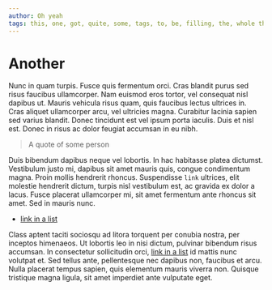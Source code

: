```yaml
---
author: Oh yeah
tags: this, one, got, quite, some, tags, to, be, filling, the, whole thing, what, to, do, now?
---
```


# Another

Nunc in quam turpis. Fusce quis fermentum orci. Cras blandit purus sed risus faucibus ullamcorper. Nam euismod eros tortor, vel consequat nisl dapibus ut. Mauris vehicula risus quam, quis faucibus lectus ultrices in. Cras aliquet ullamcorper arcu, vel ultricies magna. Curabitur lacinia sapien sed varius blandit. Donec tincidunt est vel ipsum porta iaculis. Duis et nisl est. Donec in risus ac dolor feugiat accumsan in eu nibh.

> A quote of some person

Duis bibendum dapibus neque vel lobortis. In hac habitasse platea dictumst. Vestibulum justo mi, dapibus sit amet mauris quis, congue condimentum magna. Proin mollis hendrerit rhoncus. Suspendisse `link` ultrices, elit molestie hendrerit dictum, turpis nisl vestibulum est, ac gravida ex dolor a lacus. Fusce placerat ullamcorper mi, sit amet fermentum ante rhoncus sit amet. Sed in mauris nunc.

- [link in a list](#link)

Class aptent taciti sociosqu ad litora torquent per conubia nostra, per inceptos himenaeos. Ut lobortis leo in nisi dictum, pulvinar bibendum risus accumsan. In consectetur sollicitudin orci, [link in a list](#link) id mattis nunc volutpat et. Sed tellus ante, pellentesque nec dapibus non, faucibus et arcu. Nulla placerat tempus sapien, quis elementum mauris viverra non. Quisque tristique magna ligula, sit amet imperdiet ante vulputate eget.
